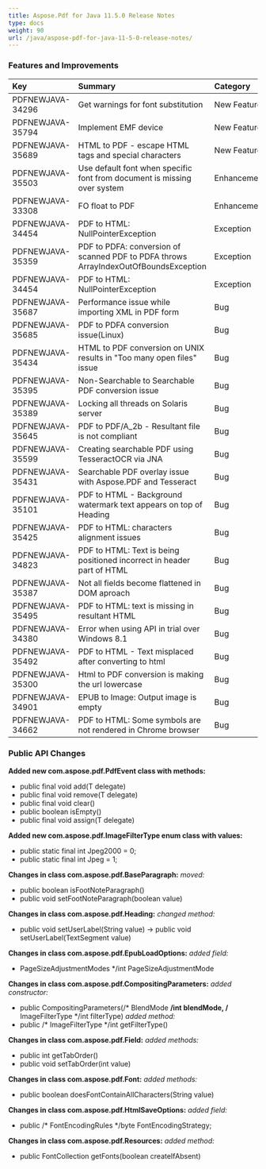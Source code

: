 ```yaml
---
title: Aspose.Pdf for Java 11.5.0 Release Notes
type: docs
weight: 90
url: /java/aspose-pdf-for-java-11-5-0-release-notes/
---
```


### **Features and Improvements**

|**Key** |**Summary** |**Category** |
| :- | :- | :- |
|PDFNEWJAVA-34296 |Get warnings for font substitution |New Feature |
|PDFNEWJAVA-35794 |Implement EMF device |New Feature|
|PDFNEWJAVA-35689 |HTML to PDF - escape HTML tags and special characters|New Feature |
|PDFNEWJAVA-35503 |Use default font when specific font from document is missing over system |Enhancement |
|PDFNEWJAVA-33308 |FO float to PDF |Enhancement |
|PDFNEWJAVA-34454 |PDF to HTML: NullPointerException|Exception |
|PDFNEWJAVA-35359 |PDF to PDFA: conversion of scanned PDF to PDFA throws ArrayIndexOutOfBoundsException |Exception |
|PDFNEWJAVA-34454 |PDF to HTML: NullPointerException |Exception |
|PDFNEWJAVA-35687 |Performance issue while importing XML in PDF form |Bug |
|PDFNEWJAVA-35685 |PDF to PDFA conversion issue(Linux) |Bug |
|PDFNEWJAVA-35434 |HTML to PDF conversion on UNIX results in "Too many open files" issue |Bug |
|PDFNEWJAVA-35395 |Non-Searchable to Searchable PDF conversion issue |Bug |
|PDFNEWJAVA-35389 |Locking all threads on Solaris server |Bug |
|PDFNEWJAVA-35645 |PDF to PDF/A_2b - Resultant file is not compliant |Bug |
|PDFNEWJAVA-35599 |Creating searchable PDF using TesseractOCR via JNA |Bug |
|PDFNEWJAVA-35431 |Searchable PDF overlay issue with Aspose.PDF and Tesseract |Bug |
|PDFNEWJAVA-35101 |PDF to HTML - Background watermark text appears on top of Heading |Bug |
|PDFNEWJAVA-35425 |PDF to HTML: characters alignment issues |Bug |
|PDFNEWJAVA-34823 |PDF to HTML: Text is being positioned incorrect in header part of HTML |Bug |
|PDFNEWJAVA-35387 |Not all fields become flattened in DOM aproach |Bug |
|PDFNEWJAVA-35495 |PDF to HTML: text is missing in resultant HTML |Bug |
|PDFNEWJAVA-34380 |Error when using API in trial over Windows 8.1 |Bug |
|PDFNEWJAVA-35492 |PDF to HTML - Text misplaced after converting to html |Bug |
|PDFNEWJAVA-35300 |Html to PDF conversion is making the url lowercase |Bug |
|PDFNEWJAVA-34901 |EPUB to Image: Output image is empty |Bug |
|PDFNEWJAVA-34662 |PDF to HTML: Some symbols are not rendered in Chrome browser |Bug |
### **Public API Changes**
**Added new com.aspose.pdf.PdfEvent class with methods:**

- public final void add(T delegate)
- public final void remove(T delegate)
- public final void clear()
- public boolean isEmpty()
- public final void assign(T delegate)

**Added new com.aspose.pdf.ImageFilterType enum class with values:**

- public static final int Jpeg2000 = 0;
- public static final int Jpeg = 1;

**Changes in class com.aspose.pdf.BaseParagraph:** 
*moved:*

- public boolean isFootNoteParagraph()
- public void setFootNoteParagraph(boolean value)

**Changes in class com.aspose.pdf.Heading:** 
*changed method:*

- public void setUserLabel(String value) -> public void setUserLabel(TextSegment value)

**Changes in class com.aspose.pdf.EpubLoadOptions:** 
*added field:*

- PageSizeAdjustmentModes */int PageSizeAdjustmentMode

**Changes in class com.aspose.pdf.CompositingParameters:** 
*added constructor:*

- public CompositingParameters(/* BlendMode **/int blendMode, /** ImageFilterType */int filterType)
  *added method:*
- public /* ImageFilterType */int getFilterType()

**Changes in class com.aspose.pdf.Field:** 
*added methods:*

- public int getTabOrder()
- public void setTabOrder(int value)

**Changes in class com.aspose.pdf.Font:** 
*added methods:*

- public boolean doesFontContainAllCharacters(String value)

**Changes in class com.aspose.pdf.HtmlSaveOptions:** 
*added field:*

- public /* FontEncodingRules */byte FontEncodingStrategy;

**Changes in class com.aspose.pdf.Resources:** 
*added method:*

- public FontCollection getFonts(boolean createIfAbsent)

